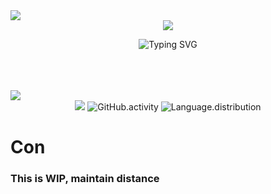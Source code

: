 <img src="https://static1.textcraft.net/data1/9/d/9d4c7b859de77a77eb7cd166b37582b86e84de0dda39a3ee5e6b4b0d3255bfef95601890afd80709da39a3ee5e6b4b0d3255bfef95601890afd80709378f9c07bca743bf5b4bc1cf4099b8af.png"/>

<!--
**smallfoot47/smallfoot47** is a ✨ _special_ ✨ repository because its `README.md` (this file) appears on your GitHub profile.

Here are some ideas to get you started:

- 🔭 I’m currently working on ...
- 🌱 I’m currently learning ...
- 👯 I’m looking to collaborate on ...
- 🤔 I’m looking for help with ...
- 💬 Ask me about ...
- 📫 How to reach me: ...
- 😄 Pronouns: ...
- ⚡ Fun fact: ...
-->
<div align="center">
  <img src="https://user-images.githubusercontent.com/5713670/87202985-820dcb80-c2b6-11ea-9f56-7ec461c497c3.gif"/>
  
  ![Typing SVG](https://readme-typing-svg.herokuapp.com/?font=Bitcount&pause=0&color=4DC377&center=true&vCenter=true&width=800&lines=Software%20Engineer;Security%20Expert;Student;I%20Use%20Arch%20btw)
  
</div>
<br><br><br>
<img src="https://static1.textcraft.net/data1/1/b/1b3f773877dea7cd72e9234f2ab8db630bccf129da39a3ee5e6b4b0d3255bfef95601890afd80709da39a3ee5e6b4b0d3255bfef95601890afd80709378f9c07bca743bf5b4bc1cf4099b8af.png"/>
<div align="center">

  <img src="https://cdna.artstation.com/p/assets/images/images/028/102/058/original/pixel-jeff-matrix-s.gif?1593487263"/>
  
  <img src="https://github-readme-streak-stats.herokuapp.com?user=smallfoot47&theme=transparent&hide_border=true&card_width=817" alt="GitHub.activity"/>

  <img src="https://github-readme-stats.vercel.app/api/top-langs/?username=smallfoot47&layout=compact&theme=transparent&card_width=817" alt="Language.distribution"/>
</div>

# Con

### This is WIP, maintain distance
